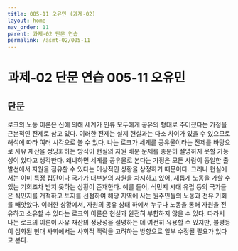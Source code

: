 ```yaml
---
title: 005-11 오유민 (과제-02)
layout: home
nav_order: 11
parent: 과제-02 단문 연습
permalink: /asmt-02/005-11
---
```


# 과제-02 단문 연습 005-11 오유민 

## 단문

로크의 노동 이론은 신에 의해 세계가 인류 모두에게 공유의 형태로 주어졌다는 가정을 근본적인 전제로 삼고 있다. 이러한 전제는 실제 현실과는 다소 차이가 있을 수 있으므로 해석에 따라 여러 시각으로 볼 수 있다. 나는 로크가 세계를 공유물이라는 전제를 바탕으로 사유 재산을 정당화하는 방식이 현실의 자원 배분 문제를 충분히 설명하지 못할 가능성이 있다고 생각한다. 왜냐하면 세계를 공유물로 본다는 가정은 모든 사람이 동일한 출발선에서 자원을 점유할 수 있다는 이상적인 상황을 상정하기 때문이다. 그러나 현실에서는 이미 특정 집단이나 국가가 대부분의 자원을 차지하고 있어, 새롭게 노동을 가할 수 있는 기회조차 받지 못하는 상황이 존재한다. 예를 들어, 식민지 시대 유럽 등의 국가들은 식민지를 개척하고 토지를 선점하여 해당 지역에 사는 원주민들의 노동과 전유 기회를 빼앗았다. 이러한 상황에서, 자원의 공유 상태 하에서 누구나 노동을 통해 자원을 전유하고 소유할 수 있다는 로크의 이론은 현실과 완전히 부합하지 않을 수 있다. 따라서 나는 로크의 이론이 사유 재산의 정당성을 설명하는 데 여전히 유용할 수 있지만, 불평등이 심화된 현대 사회에서는 사회적 맥락을 고려하는 방향으로 일부 수정될 필요가 있다고 본다.